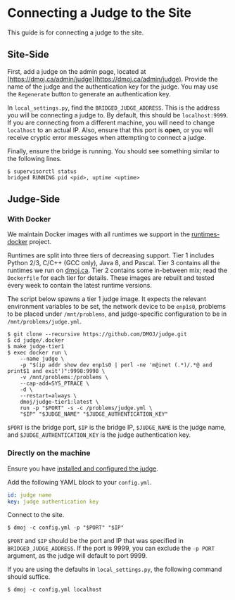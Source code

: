 # Connecting a Judge to the Site

This guide is for connecting a judge to the site.

## Site-Side

First, add a judge on the admin page, located at [https://dmoj.ca/admin/judge](https://dmoj.ca/admin/judge). Provide the name of the judge and the authentication key for the judge. You may use the `Regenerate` button to generate an authentication key.

In `local_settings.py`, find the `BRIDGED_JUDGE_ADDRESS`. This is the address you will be connecting a judge to. By default, this should be `localhost:9999`. If you are connecting from a different machine, you will need to change `localhost` to an actual IP. Also, ensure that this port is **open**, or you will receive cryptic error messages when attempting to connect a judge.

Finally, ensure the bridge is running. You should see something similar to the following lines.
```shell-session
$ supervisorctl status
bridged RUNNING pid <pid>, uptime <uptime>
```

## Judge-Side

### With Docker

We maintain Docker images with all runtimes we support in the [runtimes-docker](https://github.com/DMOJ/runtimes-docker) project.

Runtimes are split into three tiers of decreasing support. Tier 1 includes
Python 2/3, C/C++ (GCC only), Java 8, and Pascal. Tier 3 contains all the
runtimes we run on [dmoj.ca](https://dmoj.ca). Tier 2 contains some in-between
mix; read the `Dockerfile` for each tier for details. These images are rebuilt
and tested every week to contain the latest runtime versions.

The script below spawns a tier 1 judge image. It expects the relevant
environment variables to be set, the network device to be `enp1s0`, problems
to be placed under `/mnt/problems`, and judge-specific configuration to be in
`/mnt/problems/judge.yml`.

```shell-session
$ git clone --recursive https://github.com/DMOJ/judge.git
$ cd judge/.docker
$ make judge-tier1
$ exec docker run \
    --name judge \
    -p "$(ip addr show dev enp1s0 | perl -ne 'm@inet (.*)/.*@ and print$1 and exit')":9998:9998 \
    -v /mnt/problems:/problems \
    --cap-add=SYS_PTRACE \
    -d \
    --restart=always \
    dmoj/judge-tier1:latest \
    run -p "$PORT" -s -c /problems/judge.yml \
    "$IP" "$JUDGE_NAME" "$JUDGE_AUTHENTICATION_KEY"
```

`$PORT` is the bridge port, `$IP` is the bridge IP, `$JUDGE_NAME` is the judge name, and `$JUDGE_AUTHENTICATION_KEY` is the judge authentication key.

### Directly on the machine

Ensure you have [installed and configured the judge](/judge/linux_installation.md).

Add the following YAML block to your `config.yml`.
```yaml
id: judge name
key: judge authentication key
```

Connect to the site.
```shell-session
$ dmoj -c config.yml -p "$PORT" "$IP"
```
`$PORT` and `$IP` should be the port and IP that was specified in `BRIDGED_JUDGE_ADDRESS`. If the port is 9999, you can exclude the `-p PORT` argument, as the judge will default to port 9999.

If you are using the defaults in `local_settings.py`, the following command should suffice.
```shell-session
$ dmoj -c config.yml localhost
```
